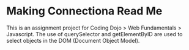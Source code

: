# Making Connectiona Read Me

This is an assignment project for Coding Dojo > Web Fundamentals > Javascript.
The use of querySelector and getElementByID are used to select objects in the DOM (Document Object Model).
